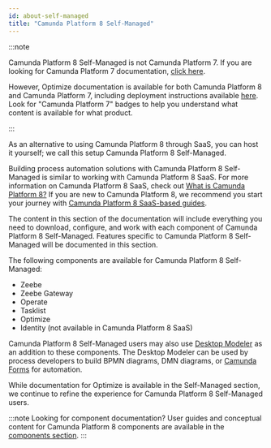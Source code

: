 ```yaml
---
id: about-self-managed
title: "Camunda Platform 8 Self-Managed"
---
```


:::note

Camunda Platform 8 Self-Managed is not Camunda Platform 7. If you are looking for Camunda Platform 7 documentation, [click here](https://docs.camunda.org).

However, Optimize documentation is available for both Camunda Platform 8 and Camunda Platform 7, including deployment instructions available [here](./optimize-deployment/install-and-start.md). Look for "Camunda Platform 7" badges to help you understand what content is available for what product.

:::

As an alternative to using Camunda Platform 8 through SaaS, you can host it yourself; we call this setup Camunda Platform 8 Self-Managed.

Building process automation solutions with Camunda Platform 8 Self-Managed is similar to working with Camunda Platform 8 SaaS. For more information on Camunda Platform 8 SaaS, check out [What is Camunda Platform 8?](../components/concepts/what-is-camunda-platform-8.md) If you are new to Camunda Platform 8, we recommend you start your journey with [Camunda Platform 8 SaaS-based guides](../../guides/).

The content in this section of the documentation will include everything you need to download, configure, and work with each component of Camunda Platform 8 Self-Managed. Features specific to Camunda Platform 8 Self-Managed will be documented in this section.

The following components are available for Camunda Platform 8 Self-Managed:

- Zeebe
- Zeebe Gateway
- Operate
- Tasklist
- Optimize
- Identity (not available in Camunda Platform 8 SaaS)

Camunda Platform 8 Self-Managed users may also use [Desktop Modeler](../../components/modeler/desktop-modeler/install-the-modeler) as an addition to these components. The Desktop Modeler can be used by process developers to build BPMN diagrams, DMN diagrams, or [Camunda Forms](../guides/utilizing-forms.md) for automation.

While documentation for Optimize is available in the Self-Managed section, we continue to refine the experience for Camunda Platform 8 Self-Managed users.

:::note Looking for component documentation?
User guides and conceptual content for Camunda Platform 8 components are available in the [components section](./../../components).
:::
